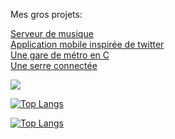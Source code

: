 Mes gros projets:

[Serveur de musique](https://github.com/Hikachhu/Glpoo_Bessel_Raph_Florian)<br>
[Application mobile inspirée de twitter](https://github.com/Hikachhu/keskheu)<br>
[Une gare de métro en C](https://github.com/Hikachhu/ProjetMetro)<br>
[Une serre connectée](https://github.com/JardinsBruyere)<br>


![](https://github-readme-stats.vercel.app/api?username=Hikachhu&count_private=false&show_icons=true&theme=highcontrast)

[![Top Langs](https://api.githubtrends.io/user/svg/Hikachhu/langs?time_range=one_year&theme=dark)](https://api.githubtrends.io/user/svg/Hikachhu/langs?time_range=one_year&theme=dark)

[![Top Langs](https://api.githubtrends.io/user/svg/Hikachhu/repos?time_range=one_year&group=other&loc_metric=changed&theme=dark)]([https://api.githubtrends.io/user/svg/Hikachhu/langs?time_range=one_year&theme=dark](https://api.githubtrends.io/user/svg/Hikachhu/repos?time_range=one_year&group=other&loc_metric=changed&theme=dark))


<!--

**Hikachhu/Hikachhu** is a ✨ _special_ ✨ repository because its `README.md` (this file) appears on your GitHub profile.

Here are some ideas to get you started:

- 🔭 I’m currently working on ...
- 🌱 I’m currently learning ...
- 👯 I’m looking to collaborate on ...
- 🤔 I’m looking for help with ...
- 💬 Ask me about ...
- 📫 How to reach me: ...
- 😄 Pronouns: ...
- ⚡ Fun fact: ...
-->
